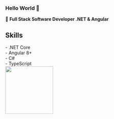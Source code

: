 ### Hello World 👋 
:small_blue_diamond: **Full Stack Software Developer .NET & Angular** 
## Skills
<div>      
    - .NET Core <br>
    - Angular 8+ <br>
    - C# <br>
    - TypeScript <br>
    
</div>
<div>
   <img src="https://user-images.githubusercontent.com/10377511/167936654-6b7f3402-20e4-4f81-a0fe-939c7bff8b5d.gif" width="150" height="150"/>
</div>



<!-- **leoramos182/leoramos182** is a ✨ _special_ ✨ repository because its `README.md` (this file) appears on your GitHub profile.

Here are some ideas to get you started:

- 🔭 I’m currently working on ...
- 🌱 I’m currently learning ...
- 👯 I’m looking to collaborate on ...
- 🤔 I’m looking for help with ...
- 💬 Ask me about ...
- 📫 How to reach me: ...
- 😄 Pronouns: ...
- ⚡ Fun fact: ...
-->
